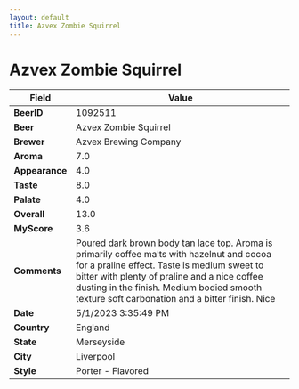 ```yaml
---
layout: default
title: Azvex Zombie Squirrel
---
```


# Azvex Zombie Squirrel

| Field         | Value     |
|---------------|-----------|
| **BeerID** | 1092511 |
| **Beer** | Azvex Zombie Squirrel |
| **Brewer** | Azvex Brewing Company |
| **Aroma** | 7.0 |
| **Appearance** | 4.0 |
| **Taste** | 8.0 |
| **Palate** | 4.0 |
| **Overall** | 13.0 |
| **MyScore** | 3.6 |
| **Comments** | Poured dark brown body tan lace top. Aroma is primarily coffee malts with hazelnut and cocoa for a praline effect. Taste is medium sweet to bitter with plenty of praline and a nice coffee dusting in the finish. Medium bodied smooth texture soft carbonation and a bitter finish. Nice |
| **Date** | 5/1/2023 3:35:49 PM |
| **Country** | England |
| **State** | Merseyside |
| **City** | Liverpool |
| **Style** | Porter - Flavored |
